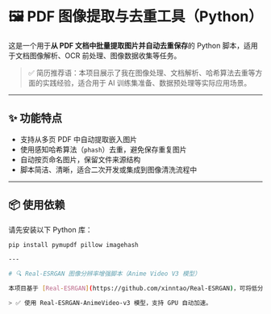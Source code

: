 # 🖼️ PDF 图像提取与去重工具（Python）

这是一个用于**从 PDF 文档中批量提取图片并自动去重保存**的 Python 脚本，适用于文档图像解析、OCR 前处理、图像数据收集等任务。

> ✅ 简历推荐语：本项目展示了我在图像处理、文档解析、哈希算法去重等方面的实践经验，适合用于 AI 训练集准备、数据预处理等实际应用场景。

---

## ✨ 功能特点

- 支持从多页 PDF 中自动提取嵌入图片
- 使用感知哈希算法（`phash`）去重，避免保存重复图片
- 自动按页命名图片，保留文件来源结构
- 脚本简洁、清晰，适合二次开发或集成到图像清洗流程中

---

## 📦 使用依赖

请先安装以下 Python 库：

```bash
pip install pymupdf pillow imagehash

---

# 🔍 Real-ESRGAN 图像分辨率增强脚本（Anime Video V3 模型）

本项目基于 [Real-ESRGAN](https://github.com/xinntao/Real-ESRGAN)，可将低分辨率图片批量放大并提升清晰度，支持动漫风格图像，适合 AI 图像增强、素材前期处理等任务。

> ✅ 使用 Real-ESRGAN-AnimeVideo-v3 模型，支持 GPU 自动加速。



